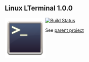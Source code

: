 ## Linux LTerminal 1.0.0
<img style="float:left" src="icon.png" />

[![Build Status](https://travis-ci.org/LucidFusionLabs/LTerminal-linux.svg?branch=v1.0.0)](https://travis-ci.org/LucidFusionLabs/LTerminal-linux)

See [parent project](https://github.com/LucidFusionLabs/LTerminal)
